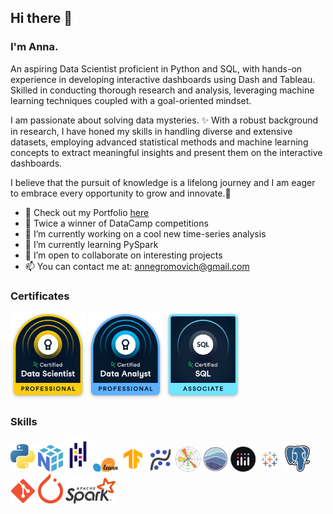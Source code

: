 ## Hi there 👋
### I'm Anna.

An aspiring Data Scientist proficient in Python and SQL, with hands-on experience in developing interactive dashboards using Dash and Tableau. Skilled in conducting thorough research and analysis, leveraging machine learning techniques coupled with a goal-oriented mindset.

I am passionate about solving data mysteries. ✨ With a robust background in research, I have honed my skills in handling diverse and extensive datasets, employing advanced statistical methods and machine learning concepts to extract meaningful insights and present them on the interactive dashboards.

I believe that the pursuit of knowledge is a lifelong journey and I am eager to embrace every opportunity to grow and innovate.🚀

- 💼 Check out my Portfolio [here](https://annagromovich.github.io/)
- 🏅 Twice a winner of DataCamp competitions
- 🔭 I’m currently working on a cool new time-series analysis
- 🌱 I’m currently learning PySpark
- 🤝 I’m open to collaborate on interesting projects
- 📫 You can contact me at: annegromovich@gmail.com

### Certificates
[<img alt="alt_text" width="120px" src="certificate badges/data_scientist_professional_badge.png">](https://www.datacamp.com/certificate/DS0024808730144)
[<img alt="alt_text" width="120px" src="certificate badges/data analyst.png">](https://www.datacamp.com/certificate/DA0027631972317)
[<img alt="alt_text" width="120px" src="certificate badges/sql_associate_badge.png">](https://www.datacamp.com/certificate/SQA0019715855623)

### Skills
[<img alt="alt_text" width="40px" src="skills icons/Python-logo-notext.svg.png">](https://www.python.org/)
[<img alt="alt_text" width="40px" src="skills icons/numpy-logo-479C24EC79-seeklogo.com.png">](https://numpy.org/)
[<img alt="alt_text" width="40px" src="skills icons/pandas.png">](https://pandas.pydata.org/)
[<img alt="alt_text" width="40px" src="skills icons/2560px-Scikit_learn_logo_small.svg.png">](https://scikit-learn.org/stable/)
[<img alt="alt_text" width="40px" src="skills icons/icons8-tensorflow-480.png">](https://www.tensorflow.org/)
[<img alt="alt_text" width="40px" src="skills icons/statsmodels-прозр-600-350.png">](https://www.statsmodels.org/stable/index.html)
[<img alt="alt_text" width="40px" src="skills icons/matplotlib.png">](https://matplotlib.org/)
[<img alt="alt_text" width="40px" src="skills icons/seaborn.png">](https://seaborn.pydata.org/)
[<img alt="alt_text" width="40px" src="skills icons/plotly.png">](https://plotly.com/)
[<img alt="alt_text" width="40px" src="skills icons/logo-tableau-cirkel.png">](https://www.tableau.com/)
[<img alt="alt_text" width="40px" src="skills icons/Postgresql_elephant.svg.png">](https://www.postgresql.org/)
[<img alt="alt_text" width="40px" src="skills icons/git.png">](https://git-scm.com/)
[<img alt="alt_text" width="40px" src="skills icons/1200px-PyTorch_logo_icon.svg.png">](https://pytorch.org/)
[<img alt="alt_text" width="80px" src="skills icons/pyspark.png">](https://spark.apache.org/docs/latest/api/python/index.html)

